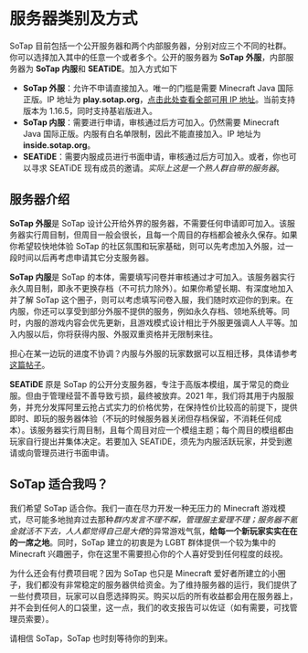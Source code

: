 # 服务器类别及方式

SoTap 目前包括一个公开服务器和两个内部服务器，分别对应三个不同的社群。你可以选择加入其中的任意一个或者多个。公开的服务器为 **SoTap 外服**，内部服务器为 **SoTap 内服**和 **SEATiDE**。加入方式如下

- **SoTap 外服**：允许不申请直接加入。唯一的门槛是需要 Minecraft Java 国际正版。IP 地址为 **play.sotap.org**，[点击此处查看全部可用 IP 地址](/ecosystem)。当前支持版本为 1.16.5，同时支持基岩版进入。
- **SoTap 内服**：需要进行申请，审核通过后方可加入。仍然需要 Minecraft Java 国际正版。内服有白名单限制，因此不能直接加入。IP 地址为 **inside.sotap.org**。
- **SEATiDE**：需要内服成员进行书面申请，审核通过后方可加入。或者，你也可以寻求 SEATiDE 现有成员的邀请。*实际上这是一个熟人群自带的服务器*。

## 服务器介绍

**SoTap 外服**是 SoTap 设计公开给外界的服务器，不需要任何申请即可加入。该服务器实行周目制，但周目一般会很长，且每一个周目的存档都会被永久保存。如果你希望较快地体验 SoTap 的社区氛围和玩家基础，则可以先考虑加入外服，过一段时间以后再考虑申请其它分支服务器。

**SoTap 内服**是 SoTap 的本体，需要填写问卷并审核通过才可加入。该服务器实行永久周目制，即永不更换存档（不可抗力除外）。如果你希望长期、有深度地加入并了解 SoTap 这个圈子，则可以考虑填写问卷入服，我们随时欢迎你的到来。在内服，你还可以享受到部分外服不提供的服务，例如永久存档、领地系统等。同时，内服的游戏内容会优先更新，且游戏模式设计相比于外服更强调人人平等。加入内服以后，你将获得内服、外服双重资格并无限制来往。

担心在某一边玩的进度不协调？内服与外服的玩家数据可以互相迁移，具体请参考[这篇帖子](https://g.sotap.org/d/224-sotap)。

**SEATiDE** 原是 SoTap 的公开分支服务器，专注于高版本模组，属于常见的商业服。但由于管理经营不善导致亏损，最终被放弃。2021 年，我们将其用于内服服务，并充分发挥阿里云抢占式实力的价格优势，在保持性价比较高的前提下，提供即时、即玩的服务器体验（不玩的时候服务器关闭但存档保留，不消耗任何成本）。该服务器实行周目制，且每个周目对应一个模组主题；每个周目的模组都由玩家自行提出并集体决定。若要加入 SEATiDE，须先为内服活跃玩家，并受到邀请或向管理员进行书面申请。

## SoTap 适合我吗？

我们希望 SoTap 适合你。我们一直在尽力开发一种无压力的 Minecraft 游戏模式，尽可能多地抛弃过去那种*群内发言不理不睬，管理服主爱理不理；服务器不氪金就活不下去，人人都觉得自己是大佬*的异常游戏气氛，**给每一个新玩家实实在在的一席之地**。同时，SoTap 建立的初衷是为 LGBT 群体提供一个较为集中的 Minecraft 兴趣圈子，你在这里不需要担心你的个人喜好受到任何程度的歧视。

为什么还会有付费项目呢？因为 SoTap 也只是 Minecraft 爱好者所建立的小圈子，我们都没有非常稳定的服务器供给资金。为了维持服务器的运行，我们提供了一些付费项目，玩家可以自愿选择购买。购买以后的所有收益都会用在服务器上，并不会到任何人的口袋里，这一点，我们的收支报告可以佐证（如有需要，可找管理员索要）。

请相信 SoTap，SoTap 也时刻等待你的到来。